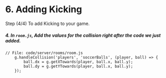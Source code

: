 # 6. Adding Kicking

Step (4/4) To add Kicking to your game. 

##### 4. In `room.js`, Add the values for the collision right after the code we just added.

```
// File: code/server/rooms/room.js
	g.handleCollision('players', 'soccerBalls', (player, ball) => {
		ball.dx = g.getXTowards(player, ball.x, ball.y);
		ball.dy = g.getYTowards(player, ball.x, ball.y);
	});
```